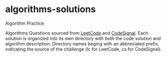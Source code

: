 # algorithms-solutions
Algorithm Practice

Algorithms Questions sourced from [LeetCode](https://leetcode.com/) and [CodeSignal](https://codesignal.com/). Each solution is organized into its own directory with both the code solution and algorithm description. Directory names beging with an abbreviated prefix, indicating the source of the challenge (lc for LeetCode, cs for CodeSignal).


